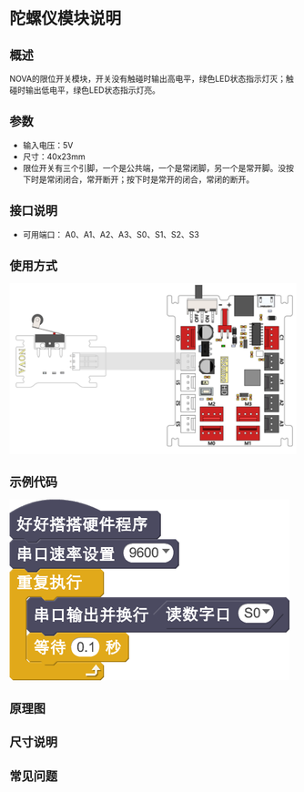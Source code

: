 # 陀螺仪模块说明

## 概述
NOVA的限位开关模块，开关没有触碰时输出高电平，绿色LED状态指示灯灭；触碰时输出低电平，绿色LED状态指示灯亮。

## 参数
- 输入电压：5V
- 尺寸：40x23mm
- 限位开关有三个引脚，一个是公共端，一个是常闭脚，另一个是常开脚。没按下时是常闭闭合，常开断开；按下时是常开的闭合，常闭的断开。

## 接口说明
- 可用端口： A0、A1、A2、A3、S0、S1、S2、S3

## 使用方式
![](./images/65.png)

## 示例代码
![](./images/66.png)

## 原理图

## 尺寸说明

## 常见问题
